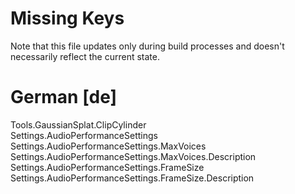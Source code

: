 # Missing Keys
Note that this file updates only during build processes and doesn't necessarily reflect the current state.

# German [de]
Tools.GaussianSplat.ClipCylinder  
Settings.AudioPerformanceSettings  
Settings.AudioPerformanceSettings.MaxVoices  
Settings.AudioPerformanceSettings.MaxVoices.Description  
Settings.AudioPerformanceSettings.FrameSize  
Settings.AudioPerformanceSettings.FrameSize.Description  

